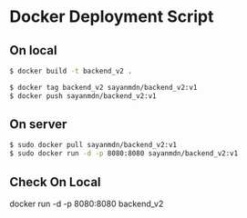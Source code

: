 # Docker Deployment Script

## On local
```bash
$ docker build -t backend_v2 .

$ docker tag backend_v2 sayanmdn/backend_v2:v1
$ docker push sayanmdn/backend_v2:v1
```

## On server
```bash
$ sudo docker pull sayanmdn/backend_v2:v1
$ sudo docker run -d -p 8080:8080 sayanmdn/backend_v2:v1
```

## Check On Local
docker run -d -p 8080:8080 backend_v2